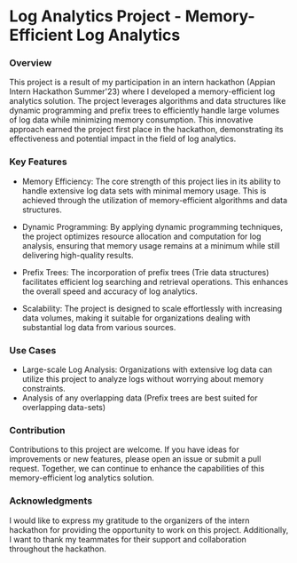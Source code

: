 # Log Analytics Project - Memory-Efficient Log Analytics
### Overview
This project is a result of my participation in an intern hackathon (Appian Intern Hackathon Summer'23) where I developed a memory-efficient log analytics solution. The project leverages algorithms and data structures like dynamic programming and prefix trees to efficiently handle large volumes of log data while minimizing memory consumption. This innovative approach earned the project first place in the hackathon, demonstrating its effectiveness and potential impact in the field of log analytics.

### Key Features
- Memory Efficiency: The core strength of this project lies in its ability to handle extensive log data sets with minimal memory usage. This is achieved through the utilization of memory-efficient algorithms and data structures.

- Dynamic Programming: By applying dynamic programming techniques, the project optimizes resource allocation and computation for log analysis, ensuring that memory usage remains at a minimum while still delivering high-quality results.

- Prefix Trees: The incorporation of prefix trees (Trie data structures) facilitates efficient log searching and retrieval operations. This enhances the overall speed and accuracy of log analytics.

- Scalability: The project is designed to scale effortlessly with increasing data volumes, making it suitable for organizations dealing with substantial log data from various sources.

### Use Cases
- Large-scale Log Analysis: Organizations with extensive log data can utilize this project to analyze logs without worrying about memory constraints.
- Analysis of any overlapping data (Prefix trees are best suited for overlapping data-sets)

### Contribution
Contributions to this project are welcome. If you have ideas for improvements or new features, please open an issue or submit a pull request. Together, we can continue to enhance the capabilities of this memory-efficient log analytics solution.

### Acknowledgments
I would like to express my gratitude to the organizers of the intern hackathon for providing the opportunity to work on this project. Additionally, I want to thank my teammates for their support and collaboration throughout the hackathon.

